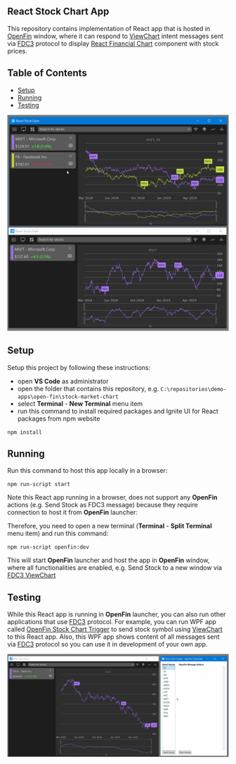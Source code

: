 ## React Stock Chart App

This repository contains implementation of React app that is hosted in [OpenFin](https://openfin.co/) window, where it can respond to [ViewChart](https://fdc3.finos.org/docs/1.0/intents-intro) intent messages sent via [FDC3](https://fdc3.finos.org/docs/1.0/fdc3-intro) protocol to display [React Financial Chart](https://infragistics.com/reactsite/components/financialchart.html) component with stock prices.

## Table of Contents

- [Setup](#Setup)
- [Running](#Running)
- [Testing](#Testing)

<img src="./public/images/chart-app.gif" width="750" />

## Setup

Setup this project by following these instructions:

- open **VS Code** as administrator
- open the folder that contains this repository, e.g. `C:\repositories\demo-apps\open-fin\stock-market-chart`
- select **Terminal** - **New Terminal** menu item
- run this command to install required packages and Ignite UI for React packages from npm website

```
npm install
```

## Running

Run this command to host this app locally in a browser:

```
npm run-script start
```

Note this React app running in a browser, does not support any **OpenFin** actions (e.g. Send Stock as FDC3 message) because they require connection to host it from **OpenFin** launcher:


Therefore, you need to open a new terminal (**Terminal** - **Split Terminal** menu item) and run this command:

```
npm run-script openfin:dev
```

This will start **OpenFin** launcher and host the app in **OpenFin** window, where all functionalities are enabled, e.g. Send Stock to a new window via [FDC3 ViewChart](https://fdc3.finos.org/docs/1.0/intents-intro)


## Testing

While this React app is running in **OpenFin** launcher, you can also run other applications that use [FDC3](https://fdc3.finos.org/docs/1.0/fdc3-intro) protocol. For example, you can run WPF app called [OpenFin Stock Chart Trigger](https://github.com/Infragistics/demo-apps/tree/master/wpf/open-fin-stock-chart-trigger) to send stock symbol using [ViewChart](https://fdc3.finos.org/docs/1.0/intents-intro) to this React app. Also, this WPF app shows content of all messages sent via [FDC3](https://fdc3.finos.org/docs/1.0/fdc3-intro) protocol so you can use it in development of your own app.

<img src="./public/images/chart-trigger.gif" width="750" />